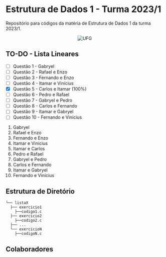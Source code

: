 # Estrutura de Dados 1 - Turma 2023/1

Repositório para códigos da matéria de Estrutura de Dados 1 da turma 2023/1.

<div align="center">
  <img src="https://upload.wikimedia.org/wikipedia/commons/thumb/1/19/UFG_logo.svg/384px-UFG_logo.svg.png" alt="UFG">
</div>

## TO-DO - Lista Lineares
- [ ] Questão 1 - Gabryel
- [ ] Questão 2 - Rafael e Enzo
- [ ] Questão 3 - Fernando e Enzo
- [ ] Questão 4 - Itamar e Vinícius
- [x] Questão 5 - Carlos e Itamar (100%)
- [ ] Questão 6 - Pedro e Rafael
- [ ] Questão 7 - Gabryel e Pedro
- [ ] Questão 8 - Carlos e Fernando
- [ ] Questão 9 - Itamar e Gabryel
- [ ] Questão 10 - Fernando e Vinícius

1. Gabryel
2. Rafael e Enzo
3. Fernando e Enzo
4. Itamar e Vinicius
5. Itamar e Carlos
6. Pedro e Rafael
7. Gabryel e Pedro
8. Carlos e Fernando
9. Itamar e Gabryel
10. Fernando e Vinicius

## Estrutura de Diretório
```
└── listaX
  ├── exercicio1
    ├──codigo1.c
  ├── exercicio2
    ├──codigo2.c
  ├── ...
  └── exercicioN
    ├──codigoN.c
```
## Colaboradores

